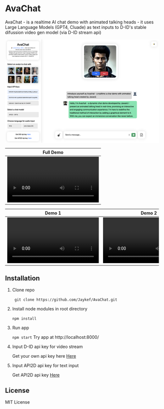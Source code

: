 # AvaChat

AvaChat - is a realtime AI chat demo with animated talking heads - it uses Large Language Models (GPT4, Cluade) as text inputs to D-ID's stable difussion video gen model (via D-ID stream api)

<img src="./demo/demo_cover.png" />

|                                  Full Demo                                                            |
|                                    :---:                                                              |
| <video src="https://github.com/Jaykef/AvaChat/assets/11355002/53aa9884-1e47-412f-a248-e50eed21809b" > |



| Demo 1       | Demo 2         | Demo 3        | Demo 4 |
|    :---:     |     :---:      |      :---:    | :---:  |
| <video src="https://github.com/Jaykef/AvaChat/assets/11355002/718478bf-71d6-4f4c-95c4-3ce445ce3fab">  | <video src="https://github.com/Jaykef/AvaChat/assets/11355002/27218bd1-ea69-4968-8c03-1e2dd69736f7" >  | <video src="https://github.com/Jaykef/AvaChat/assets/11355002/8a213e87-8084-449a-b89b-b94ac72c3600" >    | <video src="https://github.com/Jaykef/AvaChat/assets/11355002/cc53247c-fbb9-421c-b97b-0c1badcbfe01" > |


## Installation
1. Clone repo
   
   ``` git clone https://github.com/Jaykef/AvaChat.git``` 
3. Install node modules in root directory
   
    ```npm install```
5. Run app
   
   ``` npm start ```
   Try app at http://localhost:8000/
7. Input D-ID api key for video stream
   
   Get your own api key here <a href="https://studio.d-id.com/account-settings/" target="_blank">Here</a>
9. Input API2D api key for text input

   Get API2D api key <a href="https://api2d.com/" target="_blank">Here</a>


## License

MIT License
